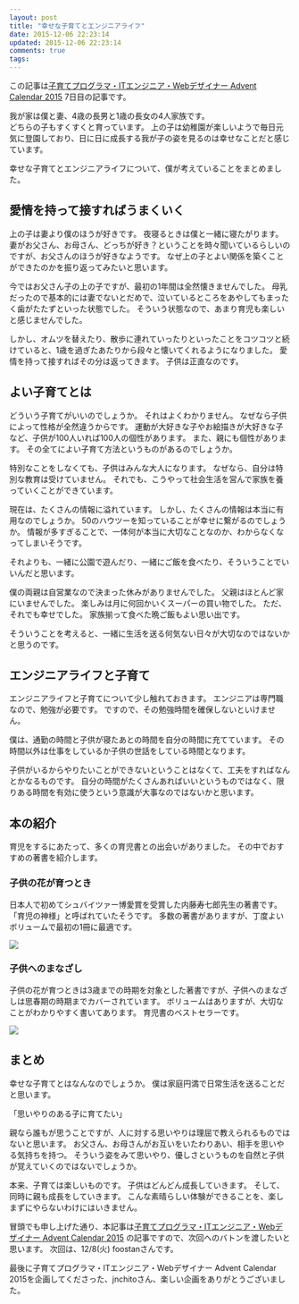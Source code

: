 ```yaml
---
layout: post
title: "幸せな子育てとエンジニアライフ"
date: 2015-12-06 22:23:14
updated: 2015-12-06 22:23:14
comments: true
tags: 
---
```


この記事は[子育てプログラマ・ITエンジニア・Webデザイナー Advent Calendar 2015](http://www.adventar.org/calendars/853) 7日目の記事です。

我が家は僕と妻、4歳の長男と1歳の長女の4人家族です。  
どちらの子もすくすくと育っています。
上の子は幼稚園が楽しいようで毎日元気に登園しており、日に日に成長する我が子の姿を見るのは幸せなことだと感じています。

幸せな子育てとエンジニアライフについて、僕が考えていることをまとめました。

## 愛情を持って接すればうまくいく
上の子は妻より僕のほうが好きです。
夜寝るときは僕と一緒に寝たがります。
妻がお父さん、お母さん、どっちが好き？ということを時々聞いているらしいのですが、お父さんのほうが好きなようです。
なぜ上の子とよい関係を築くことができたのかを振り返ってみたいと思います。

今ではお父さん子の上の子ですが、最初の1年間は全然懐きませんでした。
母乳だったので基本的には妻でないとだめで、泣いているところをあやしてもまったく歯がたたずといった状態でした。
そういう状態なので、あまり育児も楽しいと感じませんでした。

しかし、オムツを替えたり、散歩に連れていったりといったことをコツコツと続けていると、1歳を過ぎたあたりから段々と懐いてくれるようになりました。
愛情を持って接すればその分は返ってきます。
子供は正直なのです。

## よい子育てとは
どういう子育てがいいのでしょうか。
それはよくわかりません。
なぜなら子供によって性格が全然違うからです。
運動が大好きな子やお絵描きが大好きな子など、子供が100人いれば100人の個性があります。
また、親にも個性があります。
その全てによい子育て方法というものがあるのでしょうか。

特別なことをしなくても、子供はみんな大人になります。
なぜなら、自分は特別な教育は受けていません。
それでも、こうやって社会生活を営んで家族を養っていくことができています。

現在は、たくさんの情報に溢れています。
しかし、たくさんの情報は本当に有用なのでしょうか。
50のハウツーを知っていることが幸せに繋がるのでしょうか。
情報が多すぎることで、一体何が本当に大切なことなのか、わからなくなってしまいそうです。

それよりも、一緒に公園で遊んだり、一緒にご飯を食べたり、そういうことでいいんだと思います。

僕の両親は自営業なので決まった休みがありませんでした。
父親はほとんど家にいませんでした。
楽しみは月に何回かいくスーパーの買い物でした。
ただ、それでも幸せでした。
家族揃って食べた晩ご飯もよい思い出です。

そういうことを考えると、一緒に生活を送る何気ない日々が大切なのではないかと思うのです。

## エンジニアライフと子育て
エンジニアライフと子育てについて少し触れておきます。
エンジニアは専門職なので、勉強が必要です。
ですので、その勉強時間を確保しないといけません。

僕は、通勤の時間と子供が寝たあとの時間を自分の時間に充てています。
その時間以外は仕事をしているか子供の世話をしている時間となります。

子供がいるからやりたいことができないということはなくて、工夫をすればなんとかなるものです。
自分の時間がたくさんあればいいというものではなく、限りある時間を有効に使うという意識が大事なのではないかと思います。

## 本の紹介
育児をするにあたって、多くの育児書との出会いがありました。
その中でおすすめの著書を紹介します。

### 子供の花が育つとき
日本人で初めてシュバイツァー博愛賞を受賞した内藤寿七郎先生の著書です。「育児の神様」と呼ばれていたそうです。
多数の著書がありますが、丁度よいボリュームで最初の1冊に最適です。

<a rel="nofollow" href="http://www.amazon.co.jp/gp/product/4093112177/ref=as_li_tf_il?ie=UTF8&camp=247&creative=1211&creativeASIN=4093112177&linkCode=as2&tag=syoyama-22"><img border="0" src="http://ws-fe.amazon-adsystem.com/widgets/q?_encoding=UTF8&ASIN=4093112177&Format=_SL250_&ID=AsinImage&MarketPlace=JP&ServiceVersion=20070822&WS=1&tag=syoyama-22" ></a><img src="http://ir-jp.amazon-adsystem.com/e/ir?t=syoyama-22&l=as2&o=9&a=4093112177" width="1" height="1" border="0" alt="" style="border:none !important; margin:0px !important;" />

### 子供へのまなざし
子供の花が育つときは3歳までの時期を対象とした著書ですが、子供へのまなざしは思春期の時期までカバーされています。
ボリュームはありますが、大切なことがわかりやすく書いてあります。
育児書のベストセラーです。

<a rel="nofollow" href="http://www.amazon.co.jp/gp/product/4834014738/ref=as_li_tf_il?ie=UTF8&camp=247&creative=1211&creativeASIN=4834014738&linkCode=as2&tag=syoyama-22"><img border="0" src="http://ws-fe.amazon-adsystem.com/widgets/q?_encoding=UTF8&ASIN=4834014738&Format=_SL250_&ID=AsinImage&MarketPlace=JP&ServiceVersion=20070822&WS=1&tag=syoyama-22" ></a><img src="http://ir-jp.amazon-adsystem.com/e/ir?t=syoyama-22&l=as2&o=9&a=4834014738" width="1" height="1" border="0" alt="" style="border:none !important; margin:0px !important;" />

## まとめ
幸せな子育てとはなんなのでしょうか。
僕は家庭円満で日常生活を送ることだと思います。

「思いやりのある子に育てたい」

親なら誰もが思うことですが、人に対する思いやりは理屈で教えられるものではないと思います。
お父さん、お母さんがお互いをいたわりあい、相手を思いやる気持ちを持つ。
そういう姿をみて思いやり、優しさというものを自然と子供が覚えていくのではないでしょうか。

本来、子育ては楽しいものです。
子供はどんどん成長していきます。
そして、同時に親も成長をしていきます。
こんな素晴らしい体験ができることを、楽しまずにやらないわけにはいきません。

冒頭でも申し上げた通り、本記事は[子育てプログラマ・ITエンジニア・Webデザイナー Advent Calendar 2015](http://www.adventar.org/calendars/853) の記事ですので、次回へのバトンを渡したいと思います。
次回は、12/8(火) foostanさんです。

最後に子育てプログラマ・ITエンジニア・Webデザイナー Advent Calendar 2015を企画してくださった、jnchitoさん、楽しい企画をありがとうございました。
